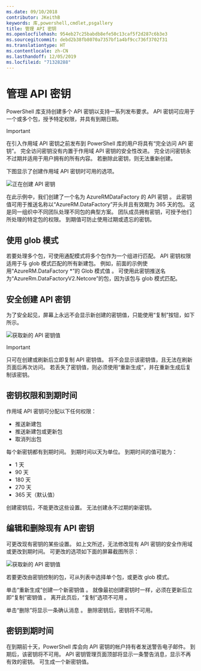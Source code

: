 ```yaml
---
ms.date: 09/10/2018
contributor: JKeithB
keywords: 库,powershell,cmdlet,psgallery
title: 管理 API 密钥
ms.openlocfilehash: 954eb27c25babdb8efe50c13caf5f2d287c6b3e3
ms.sourcegitcommit: debd2b38fb8070a7357bf1a4bf9cc736f3702f31
ms.translationtype: HT
ms.contentlocale: zh-CN
ms.lasthandoff: 12/05/2019
ms.locfileid: "71328288"
---
```

# <a name="managing-api-keys"></a>管理 API 密钥

PowerShell 库支持创建多个 API 密钥以支持一系列发布要求。 API 密钥可应用于一个或多个包，授予特定权限，并具有到期日期。

> [!IMPORTANT]
> 在引入作用域 API 密钥之前发布到 PowerShell 库的用户将具有“完全访问 API 密钥”。 完全访问密钥没有内置于作用域 API 密钥的安全性改进。 完全访问密钥永不过期并适用于用户拥有的所有内容。 若删除此密钥，则无法重新创建。

下图显示了创建作用域 API 密钥时可用的选项。

![正在创建 API 密钥](../../Images/PSGallery_KeyScoped.png)

在此示例中，我们创建了一个名为 AzureRMDataFactory 的 API 密钥  。 此密钥值可用于推送名称以“AzureRM.DataFactory”开头并且有效期为 365 天的包。 这是同一组织中不同团队处理不同包的典型方案。 团队成员拥有密钥，可授予他们所处理的特定包的权限。
到期值可防止使用过期或遗忘的密钥。

## <a name="using-glob-patterns"></a>使用 glob 模式

若要处理多个包，可使用通配模式将多个包作为一个组进行匹配。 API 密钥权限适用于与 glob 模式匹配的所有新建包。 例如，前面的示例使用“AzureRM.DataFactory *”的 Glob 模式值  。 可使用此密钥推送名为“AzureRm.DataFactoryV2.Netcore”的包，因为该包与 glob 模式匹配。

## <a name="create-api-keys-securely"></a>安全创建 API 密钥

为了安全起见，屏幕上永远不会显示新创建的密钥值，只能使用“复制”按钮，如下所示。

![获取新的 API 密钥值](../../Images/PSGallery_CopyCreatedKey.png)

> [!IMPORTANT]
> 只可在创建或刷新后立即复制 API 密钥值。 将不会显示该密钥值，且无法在刷新页面后再次访问。 若丢失了密钥值，则必须使用“重新生成”，并在重新生成后复制该密钥。

## <a name="key-permissions-and-expiration"></a>密钥权限和到期时间

作用域 API 密钥可分配以下任何权限：

- 推送新建包
- 推送新建包或更新包
- 取消列出包

每个新密钥都有到期时间。 到期时间以天为单位。 到期时间的值可能为：

- 1 天
- 90 天
- 180 天
- 270 天
- 365 天（默认值）

创建密钥后，不能更改这些设置。 无法创建永不过期的新密钥。

## <a name="editing-and-deleting-existing-api-keys"></a>编辑和删除现有 API 密钥

可更改现有密钥的某些设置。 如上文所述，无法修改现有 API 密钥的安全作用域或更改到期时间。 可更改的选项如下面的屏幕截图所示：

![获取新的 API 密钥值](../../Images/PSGallery_EditAPIKey.png)

若要更改由密钥控制的包，可从列表中选择单个包，或更改 glob 模式。

单击“重新生成”创建一个新密钥值  。 就像最初创建密钥时一样，必须在更新后立即“复制”密钥值  。 离开此页后，“复制”选项不可用  。

单击“删除”将显示一条确认消息  。 删除密钥后，密钥将不可用。

## <a name="key-expiration"></a>密钥到期时间

在到期前十天，PowerShell 库会向 API 密钥的帐户持有者发送警告电子邮件。 到期后，该密钥将不可用。 API 密钥管理页面顶部将显示一条警告消息，显示不再有效的密钥。 可生成一个新密钥值。
